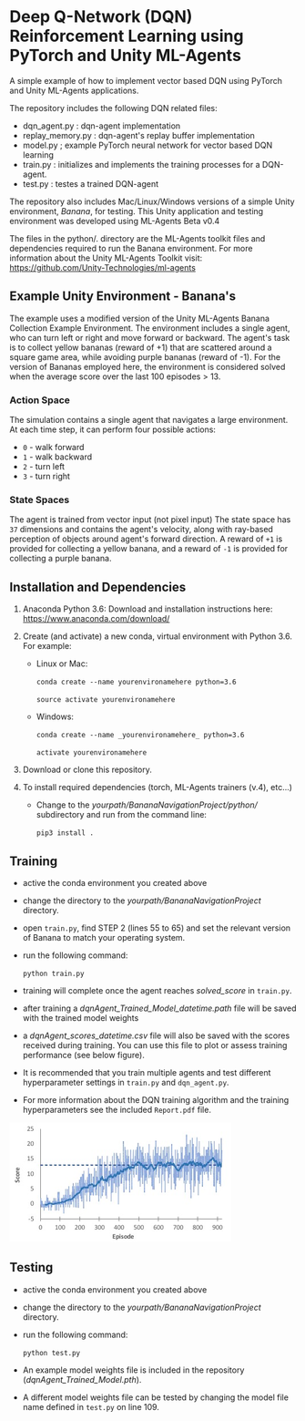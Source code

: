 # Deep Q-Network (DQN) Reinforcement Learning using PyTorch and Unity ML-Agents
A simple example of how to implement vector based DQN using PyTorch and Unity ML-Agents applications.

The repository includes the following DQN related files:
- dqn_agent.py : dqn-agent implementation
- replay_memory.py : dqn-agent's replay buffer implementation
- model.py ; example PyTorch neural network for vector based DQN learning
- train.py : initializes and implements the training processes for a DQN-agent.
- test.py : testes a trained DQN-agent

The repository also includes Mac/Linux/Windows versions of a simple Unity environment, *Banana*, for testing.
This Unity application and testing environment was developed using ML-Agents Beta v0.4

The files in the python/. directory are the ML-Agents toolkit files and dependencies required to run the Banana environment.
For more information about the Unity ML-Agents Toolkit visit: https://github.com/Unity-Technologies/ml-agents

## Example Unity Environment - Banana's
The example uses a modified version of the Unity ML-Agents Banana Collection Example Environment.
The environment includes a single agent, who can turn left or right and move forward or backward.
The agent's task is to collect yellow bananas (reward of +1) that are scattered around a square
game area, while avoiding purple bananas (reward of -1). For the version of Bananas employed here,
the environment is considered solved when the average score over the last 100 episodes > 13. 

### Action Space
The simulation contains a single agent that navigates a large environment.  
At each time step, it can perform four possible actions:
- `0` - walk forward 
- `1` - walk backward
- `2` - turn left
- `3` - turn right

### State Spaces 
The agent is trained from vector input (not pixel input)
The state space has `37` dimensions and contains the agent's velocity, along with ray-based perception of objects around agent's forward direction.  A reward of `+1` is provided for collecting a yellow banana, and a reward of `-1` is provided for collecting a purple banana. 

## Installation and Dependencies
1. Anaconda Python 3.6: Download and installation instructions here: https://www.anaconda.com/download/

2. Create (and activate) a new conda, virtual environment with Python 3.6. For example:
	- Linux or Mac:
	
		`conda create --name yourenvironamehere python=3.6`
	
		`source activate yourenvironamehere`

	- Windows:
	
		`conda create --name _yourenvironamehere_ python=3.6`
	
		`activate yourenvironamehere`

3. Download or clone this repository.

4. To install required dependencies (torch, ML-Agents trainers (v.4), etc...)
	- Change to the *yourpath/BananaNavigationProject/python/* subdirectory and run from the command line:
	
		`pip3 install .`

## Training
 - active the conda environment you created above
 - change the directory to the *yourpath/BananaNavigationProject* directory.
 - open `train.py`, find STEP 2 (lines 55 to 65) and set the relevant version of Banana to match your operating system.
 - run the following command:
 
 	`python train.py`
	
 - training will complete once the agent reaches *solved_score* in `train.py`.
 - after training a *dqnAgent_Trained_Model_datetime.path* file will be saved with the trained model weights
 - a *dqnAgent_scores_datetime.csv* file will also be saved with the scores received during training. You can use this file to plot or assess training performance (see below figure).
 - It is recommended that you train multiple agents and test different hyperparameter settings in `train.py` and `dqn_agent.py`.
 - For more information about the DQN training algorithm and the training hyperparameters see the included `Report.pdf` file.

 ![Example of agent performance (score) as a function of training episodes](media/exampleTrainingScoresGraph.jpg)


## Testing
- active the conda environment you created above
 - change the directory to the *yourpath/BananaNavigationProject* directory.
 - run the following command:
 
 	`python test.py`
	
 - An example model weights file is included in the repository (*dqnAgent_Trained_Model.pth*).
 - A different model weights file can be tested by changing the model file name defined in `test.py` on line 109.

